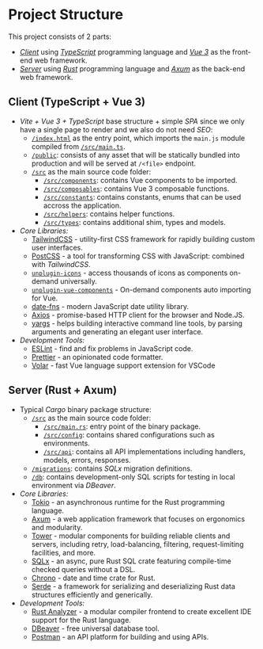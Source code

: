 # Project Structure

This project consists of 2 parts:

- [*Client*](../client) using [*TypeScript*](https://www.typescriptlang.org/) programming language and [*Vue 3*](https://vuejs.org/) as the front-end web framework.
- [*Server*](../server) using [*Rust*](https://rust-lang.com/) programming language and [*Axum*](https://github.com/tokio-rs/axum) as the back-end web framework.

## Client (TypeScript + Vue 3)

- *Vite + Vue 3 + TypeScript* base structure + simple *SPA* since we only have a single page to render and we also do not need *SEO*:
  - [`/index.html`](../client/index.html) as the entry point, which imports the `main.js` module compiled from [`/src/main.ts`](../client/src/main.ts).
  - [`/public`](../client/public): consists of any asset that will be statically bundled into production and will be served at `/<file>` endpoint.
  - [`/src`](../client/src) as the main source code folder:
    - [`/src/components`](../client/src/components): contains Vue components to be imported.
    - [`/src/composables`](../client/src/composables): contains Vue 3 composable functions.
    - [`/src/constants`](../client/src/constants): contains constants, enums that can be used accross the application.
    - [`/src/helpers`](../client/src/helpers): contains helper functions.
    - [`/src/types`](../client/src/types): contains additional shim, types and models.
- *Core Libraries:*
  - [TailwindCSS](https://tailwindcss.com/) - utility-first CSS framework for rapidly building custom user interfaces.
  - [PostCSS](https://postcss.org/) - a tool for transforming CSS with JavaScript: combined with *TailwindCSS*.
  - [`unplugin-icons`](https://github.com/antfu/unplugin-icons) - access thousands of icons as components on-demand universally.
  - [`unplugin-vue-components`](https://github.com/antfu/unplugin-vue-components) - On-demand components auto importing for Vue.
  - [date-fns](https://date-fns.org/) - modern JavaScript date utility library.
  - [Axios](https://axios-http.com/) - promise-based HTTP client for the browser and Node.JS.
  - [yargs](https://yargs.js.org/) - helps building interactive command line tools, by parsing arguments and generating an elegant user interface.
- *Development Tools:*
  - [ESLint](https://eslint.org/) - find and fix problems in JavaScript code.
  - [Prettier](https://prettier.io/) - an opinionated code formatter.
  - [Volar](https://github.com/johnsoncodehk/volar) - fast Vue language support extension for VSCode

## Server (Rust + Axum)

- Typical *Cargo* binary package structure:
  - [`/src`](../server/src) as the main source code folder:
    - [`/src/main.rs`](../server/src/main.rs): entry point of the binary package.
    - [`/src/config`](../server/src/config): contains shared configurations such as environments.
    - [`/src/api`](../server/src/api): contains all API implementations including handlers, models, errors, responses.
  - [`/migrations`](../server/migrations): contains *SQLx* migration definitions.
  - [`/db`](../server/db): contains development-only SQL scripts for testing in local environment via *DBeaver*.
- *Core Libraries:*
  - [Tokio](https://tokio.rs/) - an asynchronous runtime for the Rust programming language.
  - [Axum](https://github.com/tokio-rs/axum) - a web application framework that focuses on ergonomics and modularity.
  - [Tower](https://github.com/tower-rs/tower) - modular components for building reliable clients and servers, including retry, load-balancing, filtering, request-limiting facilities, and more.
  - [SQLx](https://github.com/launchbadge/sqlx) - an async, pure Rust SQL crate featuring compile-time checked queries without a DSL.
  - [Chrono](https://github.com/chronotope/chrono) - date and time crate for Rust.
  - [Serde](https://serde.rs/) - a framework for serializing and deserializing Rust data structures efficiently and generically.
- *Development Tools:*
  - [Rust Analyzer](https://rust-analyzer.github.io/) - a modular compiler frontend to create excellent IDE support for the Rust language.
  - [DBeaver](https://dbeaver.io/) - free universal database tool.
  - [Postman](https://www.postman.com/) - an API platform for building and using APIs.

